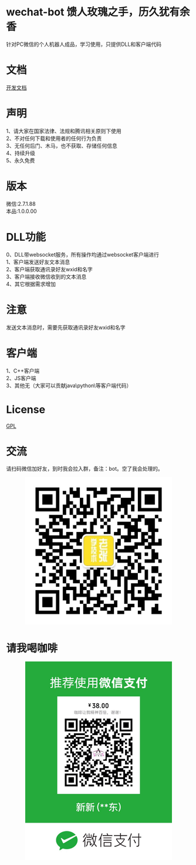 # wechat-bot  馈人玫瑰之手，历久犹有余香
针对PC微信的个人机器人成品，学习使用，只提供DLL和客户端代码
# 文档
[开发文档](https://www.showdoc.cc/wechatbot)
# 声明
1、请大家在国家法律、法规和腾讯相关原则下使用  
2、不对任何下载和使用者的任何行为负责  
3、无任何后门、木马，也不获取、存储任何信息  
4、持续升级  
5、永久免费  
# 版本
微信:2.7.1.88  
本品:1.0.0.00  
# DLL功能
0、DLL带websocket服务，所有操作均通过websocket客户端进行  
1、客户端发送好友文本消息  
2、客户端获取通讯录好友wxid和名字  
3、客户端接收微信收到的文本消息  
4、其它根据需求增加  
# 注意
发送文本消息时，需要先获取通讯录好友wxid和名字  
# 客户端
1、C++客户端  
2、JS客户端  
3、其他无（大家可以贡献java\python\等客户端代码）  
# License
[GPL](https://opensource.org/licenses/GPL-3.0)
# 交流
请扫码微信加好友，到时我会拉入群，备注：bot。空了我会处理的。

<center class="half">
    <img src="./pic/qrcode.jpg" width="400"/>
</center>

# 请我喝咖啡

<center class="half">
    <img src="./pic/38.jpg" width="400"/>
</center>
